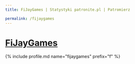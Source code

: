 ```yaml
---
title: FiJayGames | Statystyki patronite.pl | Patromierz

permalink: /fijaygames
---
```


# [FiJayGames](https://patronite.pl/fijaygames)

{% include profile.md name="fijaygames" prefix="f" %}

